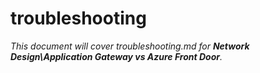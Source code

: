 # troubleshooting

_This document will cover troubleshooting.md for **Network Design\Application Gateway vs Azure Front Door**._
